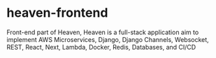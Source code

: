 # heaven-frontend
Front-end part of Heaven, Heaven is a full-stack application aim to implement AWS Microservices, Django, Django Channels, Websocket, REST, React, Next, Lambda, Docker, Redis, Databases, and CI/CD

